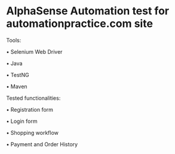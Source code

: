 # AlphaSense Automation test for automationpractice.com site

Tools:

• Selenium Web Driver

• Java

• TestNG

• Maven




Tested functionalities:

• Registration form 

• Login form

• Shopping workflow 

• Payment and Order History


